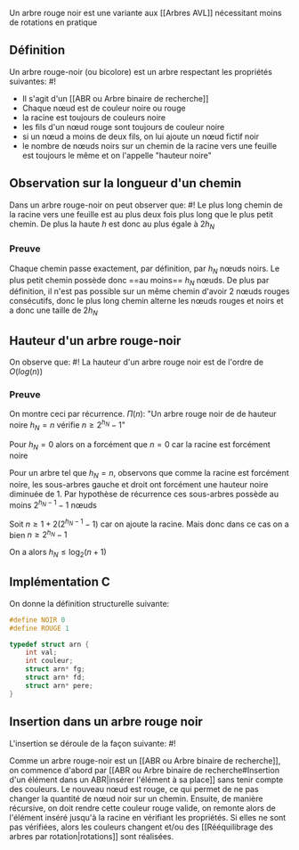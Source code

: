 Un arbre rouge noir est une variante aux [[Arbres AVL]] nécessitant moins de rotations en pratique

## Définition
Un arbre rouge-noir (ou bicolore) est un arbre respectant les propriétés suivantes: #!

- Il s'agit d'un [[ABR ou Arbre binaire de recherche]]
- Chaque nœud est de couleur noire ou rouge
- la racine est toujours de couleurs noire
- les fils d'un nœud rouge sont toujours de couleur noire
- si un nœud a moins de deux fils, on lui ajoute un nœud fictif noir
- le nombre de nœuds noirs sur un chemin de la racine vers une feuille est toujours le même et on l'appelle "hauteur noire"

## Observation sur la longueur d'un chemin
Dans un arbre rouge-noir on peut observer que: #!
Le plus long chemin de la racine vers une feuille est au plus deux fois plus long que le plus petit chemin. De plus la haute $h$ est donc au plus égale à $2h_N$

### Preuve
Chaque chemin passe exactement, par définition, par $h_N$ nœuds noirs. Le plus petit chemin possède donc ==au moins== $h_N$ nœuds.
De plus par définition, il n'est pas possible sur un même chemin d'avoir 2 nœuds rouges consécutifs, donc le plus long chemin alterne les nœuds rouges et noirs et a donc une taille de $2h_N$

## Hauteur d'un arbre rouge-noir
On observe que: #!
La hauteur d'un arbre rouge noir est de l'ordre de $O(log(n))$

### Preuve
On montre ceci par récurrence.
$\Pi(n)$: "Un arbre rouge noir de de hauteur noire $h_N = n$ vérifie $n \geq 2^{h_N}-1$"

Pour $h_N = 0$ alors on a forcément que $n=0$ car la racine est forcément noire

Pour un arbre tel que $h_N = n$, observons que comme la racine est forcément noire, les sous-arbres gauche et droit ont forcément une hauteur noire diminuée de 1.
Par hypothèse de récurrence ces sous-arbres possède au moins $2^{h_N - 1} - 1$ nœuds

Soit $n \geq 1 + 2(2^{h_N - 1} - 1)$ car on ajoute la racine.
Mais donc dans ce cas on a bien $n \geq 2^{h_N} - 1$

On a alors $h_N \leq \log_2(n+1)$

## Implémentation C
On donne la définition structurelle suivante:

```c
#define NOIR 0
#define ROUGE 1

typedef struct arn {
	int val;
	int couleur;
	struct arn* fg;
	struct arn* fd;
	struct arn* pere;
}
```

## Insertion dans un arbre rouge noir
L'insertion se déroule de la façon suivante: #!

Comme un arbre rouge-noir est un [[ABR ou Arbre binaire de recherche]], on commence d'abord par [[ABR ou Arbre binaire de recherche#Insertion d'un élément dans un ABR|insérer l'élément à sa place]] sans tenir compte des couleurs. Le nouveau nœud est rouge, ce qui permet de ne pas changer la quantité de nœud noir sur un chemin.
Ensuite, de manière récursive, on doit rendre cette couleur rouge valide, on remonte alors de l'élément inséré jusqu'à la racine en vérifiant les propriétés. Si elles ne sont pas vérifiées, alors les couleurs changent et/ou des [[Rééquilibrage des arbres par rotation|rotations]] sont réalisées.